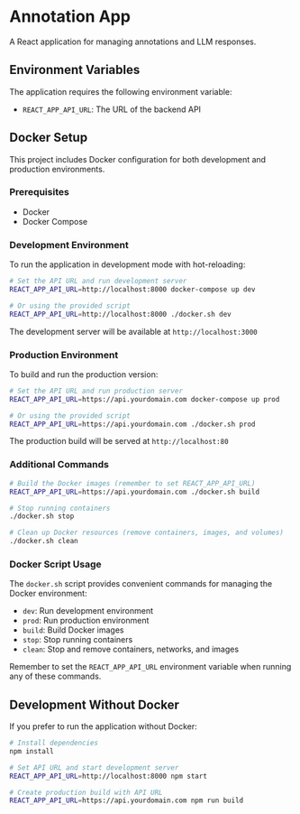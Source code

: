 # Annotation App

A React application for managing annotations and LLM responses.

## Environment Variables

The application requires the following environment variable:

- `REACT_APP_API_URL`: The URL of the backend API

## Docker Setup

This project includes Docker configuration for both development and production environments.

### Prerequisites

- Docker
- Docker Compose

### Development Environment

To run the application in development mode with hot-reloading:

```bash
# Set the API URL and run development server
REACT_APP_API_URL=http://localhost:8000 docker-compose up dev

# Or using the provided script
REACT_APP_API_URL=http://localhost:8000 ./docker.sh dev
```

The development server will be available at `http://localhost:3000`

### Production Environment

To build and run the production version:

```bash
# Set the API URL and run production server
REACT_APP_API_URL=https://api.yourdomain.com docker-compose up prod

# Or using the provided script
REACT_APP_API_URL=https://api.yourdomain.com ./docker.sh prod
```

The production build will be served at `http://localhost:80`

### Additional Commands

```bash
# Build the Docker images (remember to set REACT_APP_API_URL)
REACT_APP_API_URL=https://api.yourdomain.com ./docker.sh build

# Stop running containers
./docker.sh stop

# Clean up Docker resources (remove containers, images, and volumes)
./docker.sh clean
```

### Docker Script Usage

The `docker.sh` script provides convenient commands for managing the Docker environment:

- `dev`: Run development environment
- `prod`: Run production environment
- `build`: Build Docker images
- `stop`: Stop running containers
- `clean`: Stop and remove containers, networks, and images

Remember to set the `REACT_APP_API_URL` environment variable when running any of these commands.

## Development Without Docker

If you prefer to run the application without Docker:

```bash
# Install dependencies
npm install

# Set API URL and start development server
REACT_APP_API_URL=http://localhost:8000 npm start

# Create production build with API URL
REACT_APP_API_URL=https://api.yourdomain.com npm run build

